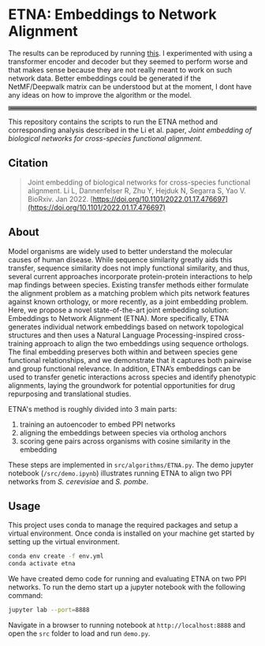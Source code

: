 # ETNA: Embeddings to Network Alignment

The results can be reproduced by running [this](https://github.com/Chokerino/ETNA/blob/master/src/demo.ipynb). I experimented with using a transformer encoder and decoder but they seemed to perform worse and that makes sense because they are not really meant to work on such network data. Better embeddings could be generated if the NetMF/Deepwalk matrix can be understood but at the moment, I dont have any ideas on how to improve the algorithm or the model.

<hr style="border:4px solid gray">


This repository contains the scripts to run the ETNA method and corresponding analysis
described in the Li et al. paper,
_Joint embedding of biological networks for cross-species functional alignment_.

## Citation

> Joint embedding of biological networks for cross-species functional alignment.
> Li L, Dannenfelser R, Zhu Y, Hejduk N, Segarra S, Yao V. BioRxiv. Jan 2022.
> [https://doi.org/10.1101/2022.01.17.476697](https://doi.org/10.1101/2022.01.17.476697)

## About

Model organisms are widely used to better understand the molecular
causes of human disease. While sequence similarity greatly aids this transfer,
sequence similarity does not imply functional similarity, and thus, several
current approaches incorporate protein-protein interactions to help map
findings between species. Existing transfer methods either formulate the
alignment problem as a matching problem which pits network features
against known orthology, or more recently, as a joint embedding problem.
Here, we propose a novel state-of-the-art joint embedding
solution: Embeddings to Network Alignment (ETNA). More specifically,
ETNA generates individual network embeddings based on network topological
structures and then uses a Natural Language Processing-inspired cross-training
approach to align the two embeddings using sequence orthologs. The final
embedding preserves both within and between species gene functional
relationships, and we demonstrate that it captures both pairwise and group
functional relevance. In addition, ETNA’s embeddings can be used to transfer genetic
interactions across species and identify phenotypic alignments, laying
the groundwork for potential opportunities for drug repurposing
and translational studies.

ETNA's method is roughly divided into 3 main parts:

  1. training an autoencoder to embed PPI networks
  2. aligning the embeddings between species via ortholog anchors
  3. scoring gene pairs across organisms with cosine similarity in the embedding

These steps are implemented in `src/algorithms/ETNA.py`. The demo
jupyter notebook (`/src/demo.ipynb`) illustrates running ETNA to align
two PPI networks from _S. cerevisiae_ and _S. pombe_.

## Usage

This project uses conda to manage the required packages and setup a
virtual environment. Once conda is installed on your machine get started
by setting up the virtual environment.

```sh
conda env create -f env.yml
conda activate etna
```

We have created demo code for running and evaluating ETNA on two PPI networks.
To run the demo start up a jupyter notebook with the following command:

```sh
jupyter lab --port=8888
```

Navigate in a browser to running notebook at `http://localhost:8888`
and open the `src` folder to load and run `demo.py`.
